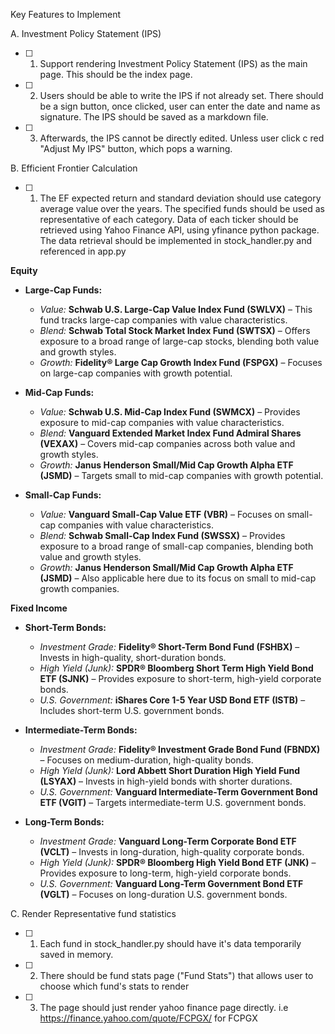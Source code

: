 Key Features to Implement

A. Investment Policy Statement (IPS)
- [ ] 1. Support rendering Investment Policy Statement (IPS) as the main page. This should be the index page.
- [ ] 2. Users should be able to write the IPS if not already set. There should be a sign button, once clicked, user can enter the date and name as signature. The IPS should be saved as a markdown file.
- [ ] 3. Afterwards, the IPS cannot be directly edited. Unless user click c red "Adjust My IPS" button, which pops a warning.

B. Efficient Frontier Calculation
- [ ] 1. The EF expected return and standard deviation should use category average value over the years. The specified funds should be used as representative of each category. Data of each ticker should be retrieved using Yahoo Finance API, using yfinance python package. The data retrieval should be implemented in stock_handler.py and referenced in app.py

**Equity**

- **Large-Cap Funds:**
  - *Value:* **Schwab U.S. Large-Cap Value Index Fund (SWLVX)** – This fund tracks large-cap companies with value characteristics. 
  - *Blend:* **Schwab Total Stock Market Index Fund (SWTSX)** – Offers exposure to a broad range of large-cap stocks, blending both value and growth styles. 
  - *Growth:* **Fidelity® Large Cap Growth Index Fund (FSPGX)** – Focuses on large-cap companies with growth potential. 

- **Mid-Cap Funds:**
  - *Value:* **Schwab U.S. Mid-Cap Index Fund (SWMCX)** – Provides exposure to mid-cap companies with value characteristics. 
  - *Blend:* **Vanguard Extended Market Index Fund Admiral Shares (VEXAX)** – Covers mid-cap companies across both value and growth styles. 
  - *Growth:* **Janus Henderson Small/Mid Cap Growth Alpha ETF (JSMD)** – Targets small to mid-cap companies with growth potential. 

- **Small-Cap Funds:**
  - *Value:* **Vanguard Small-Cap Value ETF (VBR)** – Focuses on small-cap companies with value characteristics. 
  - *Blend:* **Schwab Small-Cap Index Fund (SWSSX)** – Provides exposure to a broad range of small-cap companies, blending both value and growth styles. 
  - *Growth:* **Janus Henderson Small/Mid Cap Growth Alpha ETF (JSMD)** – Also applicable here due to its focus on small to mid-cap growth companies. 

**Fixed Income**

- **Short-Term Bonds:**
  - *Investment Grade:* **Fidelity® Short-Term Bond Fund (FSHBX)** – Invests in high-quality, short-duration bonds. 
  - *High Yield (Junk):* **SPDR® Bloomberg Short Term High Yield Bond ETF (SJNK)** – Provides exposure to short-term, high-yield corporate bonds. 
  - *U.S. Government:* **iShares Core 1-5 Year USD Bond ETF (ISTB)** – Includes short-term U.S. government bonds.

- **Intermediate-Term Bonds:**
  - *Investment Grade:* **Fidelity® Investment Grade Bond Fund (FBNDX)** – Focuses on medium-duration, high-quality bonds.
  - *High Yield (Junk):* **Lord Abbett Short Duration High Yield Fund (LSYAX)** – Invests in high-yield bonds with shorter durations.
  - *U.S. Government:* **Vanguard Intermediate-Term Government Bond ETF (VGIT)** – Targets intermediate-term U.S. government bonds.

- **Long-Term Bonds:**
  - *Investment Grade:* **Vanguard Long-Term Corporate Bond ETF (VCLT)** – Invests in long-duration, high-quality corporate bonds. 
  - *High Yield (Junk):* **SPDR® Bloomberg High Yield Bond ETF (JNK)** – Provides exposure to long-term, high-yield corporate bonds.
  - *U.S. Government:* **Vanguard Long-Term Government Bond ETF (VGLT)** – Focuses on long-duration U.S. government bonds.

C. Render Representative fund statistics

- [ ] 1. Each fund in stock_handler.py should have it's data temporarily saved in memory.
- [ ] 2. There should be fund stats page ("Fund Stats") that allows user to choose which fund's stats to render
- [ ] 3. The page should just render yahoo finance page directly. i.e https://finance.yahoo.com/quote/FCPGX/ for FCPGX